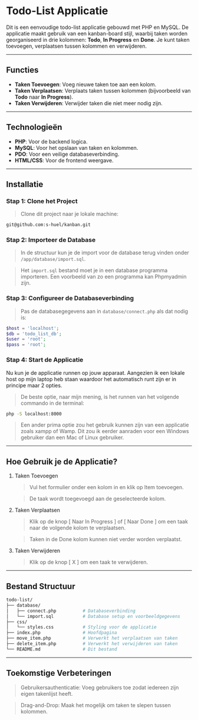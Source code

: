 # Todo-List Applicatie

Dit is een eenvoudige todo-list applicatie gebouwd met PHP en MySQL. De applicatie maakt gebruik van een kanban-board stijl, waarbij taken worden georganiseerd in drie kolommen: **Todo**, **In Progress** en **Done**. Je kunt taken toevoegen, verplaatsen tussen kolommen en verwijderen.

---

## **Functies**
- **Taken Toevoegen**: Voeg nieuwe taken toe aan een kolom.
- **Taken Verplaatsen**: Verplaats taken tussen kolommen (bijvoorbeeld van **Todo** naar **In Progress**).
- **Taken Verwijderen**: Verwijder taken die niet meer nodig zijn.

---

## **Technologieën**
- **PHP**: Voor de backend logica.
- **MySQL**: Voor het opslaan van taken en kolommen.
- **PDO**: Voor een veilige databaseverbinding.
- **HTML/CSS**: Voor de frontend weergave.

---

## **Installatie**

### **Stap 1: Clone het Project**
>Clone dit project naar je lokale machine:

```bash
git@github.com:s-huel/kanban.git
```

### **Stap 2: Importeer de Database**
>In de structuur kun je de import voor de database terug vinden onder `/app/database/import.sql`.

>Het `import.sql` bestand moet je in een database programma importeren. Een voorbeeld van zo een programma kan Phpmyadmin zijn.

### **Stap 3: Configureer de Databaseverbinding**
>Pas de databasegegevens aan in `database/connect.php` als dat nodig is:

```php
$host = 'localhost';
$db = 'todo_list_db';
$user = 'root';
$pass = 'root';
```

### **Stap 4: Start de Applicatie**
Nu kun je de applicatie runnen op jouw apparaat. Aangezien ik een lokale host op mijn laptop heb staan waardoor het automatisch runt zijn er in principe maar 2 opties.

>De beste optie, naar mijn mening, is het runnen van het volgende commando in de terminal:
```bash
php -S localhost:8000
```

>Een ander prima optie zou het gebruik kunnen zijn van een applicatie zoals xampp of Wamp. Dit zou ik eerder aanraden voor een Windows gebruiker dan een Mac of Linux gebruiker.

---


## **Hoe Gebruik je de Applicatie?**

1. Taken Toevoegen

    >Vul het formulier onder een kolom in en klik op Item toevoegen.

    >De taak wordt toegevoegd aan de geselecteerde kolom.

2. Taken Verplaatsen

    >Klik op de knop [ Naar In Progress ] of [ Naar Done ] om een taak naar de volgende kolom te verplaatsen.

    >Taken in de Done kolom kunnen niet verder worden verplaatst.

3. Taken Verwijderen

    >Klik op de knop [ X ] om een taak te verwijderen.

---

## Bestand Structuur

```bash
todo-list/
├── database/
│   ├── connect.php          # Databaseverbinding
│   └── import.sql           # Database setup en voorbeeldgegevens
├── css/
│   └── styles.css           # Styling voor de applicatie
├── index.php                # Hoofdpagina
├── move_item.php            # Verwerkt het verplaatsen van taken
├── delete_item.php          # Verwerkt het verwijderen van taken
└── README.md                # Dit bestand
```

---

## **Toekomstige Verbeteringen**
>Gebruikersauthenticatie: Voeg gebruikers toe zodat iedereen zijn eigen takenlijst heeft.

>Drag-and-Drop: Maak het mogelijk om taken te slepen tussen kolommen.
